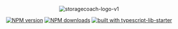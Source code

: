 <div align="center">
  
![storagecoach-logo-v1](https://user-images.githubusercontent.com/6388707/57986498-0deee380-7a76-11e9-81f3-97db87636cc2.png)

</div>

<div align="center">

[![NPM version](https://img.shields.io/npm/v/storagecoach.svg?style=flat)](https://www.npmjs.com/package/storagecoach)
[![NPM downloads](https://img.shields.io/npm/dm/storagecoach.svg?style=flat)](https://www.npmjs.com/package/storagecoach)
[![built with typescript-lib-starter](https://img.shields.io/badge/built%20with-typescript--lib--starter%20-blue.svg)](https://github.com/fox1t/typescript-lib-starter)

</div>
